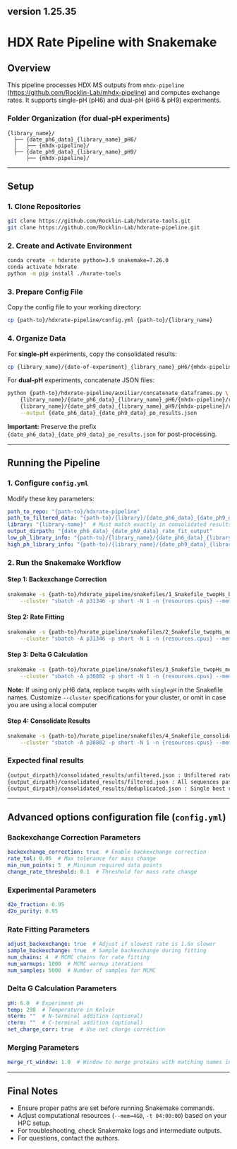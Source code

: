 ## version 1.25.35

# **HDX Rate Pipeline with Snakemake**

## **Overview**
This pipeline processes HDX MS outputs from `mhdx-pipeline` (https://github.com/Rocklin-Lab/mhdx-pipeline) and computes exchange rates. It supports single-pH (pH6) and dual-pH (pH6 & pH9) experiments.

### **Folder Organization** (for dual-pH experiments)
```
{library_name}/
  ├── {date_ph6_data}_{library_name}_pH6/
  │   ├── {mhdx-pipeline}/
  ├── {date_ph9_data}_{library_name}_pH9/
      ├── {mhdx-pipeline}/
```

---
## **Setup**

### **1. Clone Repositories**
```bash
git clone https://github.com/Rocklin-Lab/hdxrate-tools.git
git clone https://github.com/Rocklin-Lab/hdxrate-pipeline.git
```

### **2. Create and Activate Environment**
```bash
conda create -n hdxrate python=3.9 snakemake=7.26.0
conda activate hdxrate
python -m pip install ./hxrate-tools
```

### **3. Prepare Config File**
Copy the config file to your working directory:
```bash
cp {path-to}/hdxrate-pipeline/config.yml {path-to}/{library_name}
```

### **4. Organize Data**
For **single-pH** experiments, copy the consolidated results:
```bash
cp {library_name}/{date-of-experiment}_{library_name}_pH6/{mhdx-pipeline}/resources/10_ic_time_series/consolidated_results.json .
```
For **dual-pH** experiments, concatenate JSON files:
```bash
python {path-to}/hdxrate-pipeline/auxiliar/concatenate_dataframes.py \
    {library_name}/{date_ph6_data}_{library_name}_pH6/{mhdx-pipeline}/resources/10_ic_time_series/consolidated_results.json \
    {library_name}/{date_ph9_data}_{library_name}_pH9/{mhdx-pipeline}/resources/10_ic_time_series/consolidated_results.json \
    --output {date_ph6_data}_{date_ph9_data}_po_results.json
```
**Important:** Preserve the prefix `{date_ph6_data}_{date_ph9_data}_po_results.json` for post-processing.

---
## **Running the Pipeline**
### **1. Configure `config.yml`**
Modify these key parameters:
```yaml
path_to_repo: "{path-to}/hdxrate-pipeline"
path_to_filtered_data: "{path-to}/{library}/{date_ph6_data}_{date_ph9_data}_po_results.json"
library: "{library-name}"  # Must match exactly in consolidated results
output_dirpath: "{date_ph6_data}_{date_ph9_data}_rate_fit_output"
low_ph_library_info: "{path-to}/{library_name}/{date_ph6_data}_{library_name}_pH6/mhdx-pipeline/resources/7_idotp_filter/checked_library_info.json"
high_ph_library_info: "{path-to}/{library_name}/{date_ph9_data}_{library_name}_pH9/mhdx-pipeline/resources/7_idotp_filter/checked_library_info.json"
```

### **2. Run the Snakemake Workflow**
#### **Step 1: Backexchange Correction**
```bash
snakemake -s {path-to}/hdxrate_pipeline/snakefiles/1_Snakefile_twopHs_bx -j 1000 --keep-going \
    --cluster "sbatch -A p31346 -p short -N 1 -n {resources.cpus} --mem=4GB -t 04:00:00" --max-jobs-per-second 3
```
#### **Step 2: Rate Fitting**
```bash
snakemake -s {path-to}/hxrate_pipeline/snakefiles/2_Snakefile_twopHs_nomatches -j 1000 --keep-going \
    --cluster "sbatch -A p31346 -p short -N 1 -n {resources.cpus} --mem=4GB -t 04:00:00" --max-jobs-per-second 3
```
#### **Step 3: Delta G Calculation**
```bash
snakemake -s {path-to}/hxrate_pipeline/snakefiles/3_Snakefile_twopHs_merge -j 1000 --keep-going \
    --cluster "sbatch -A p30802 -p short -N 1 -n {resources.cpus} --mem=4GB -t 04:00:00" --max-jobs-per-second 3
```
**Note:** If using only pH6 data, replace `twopHs` with `singlepH` in the Snakefile names. Customize `--cluster` specifications for your cluster, or omit in case you are using a local computer

#### **Step 4: Consolidate Results**
```bash
snakemake -s {path-to}/hxrate_pipeline/snakefiles/4_Snakefile_consolidate_results -j 1000 --keep-going \
    --cluster "sbatch -A p30802 -p short -N 1 -n {resources.cpus} --mem=4GB -t 04:00:00" --max-jobs-per-second 3
```

### **Expected final results**
```bash
{output_dirpath}/consolidated_results/unfiltered.json : Unfiltered rate fitting results
{output_dirpath}/consolidated_results/filtered.json : All sequences passing filtering criteria
{output_dirpath}/consolidated_results/deduplicated.json : Single best results per sequence
```

---
## **Advanced options configuration file (`config.yml`)**

### **Backexchange Correction Parameters**
```yaml
backexchange_correction: true  # Enable backexchange correction
rate_tol: 0.05  # Max tolerance for mass change
min_num_points: 5  # Minimum required data points
change_rate_threshold: 0.1  # Threshold for mass rate change
```

### **Experimental Parameters**
```yaml
d2o_fraction: 0.95
d2o_purity: 0.95
```

### **Rate Fitting Parameters**
```yaml
adjust_backexchange: true  # Adjust if slowest rate is 1.6x slower
sample_backexchange: true  # Sample backexchange during fitting
num_chains: 4  # MCMC chains for rate fitting
num_warmups: 1000  # MCMC warmup iterations
num_samples: 5000  # Number of samples for MCMC
```

### **Delta G Calculation Parameters**
```yaml
pH: 6.0  # Experiment pH
temp: 298  # Temperature in Kelvin
nterm: ""  # N-terminal addition (optional)
cterm: ""  # C-terminal addition (optional)
net_charge_corr: true  # Use net charge correction
```

### **Merging Parameters**
```yaml
merge_rt_window: 1.0  # Window to merge proteins with matching names in minutes
```

---
## **Final Notes**
- Ensure proper paths are set before running Snakemake commands.
- Adjust computational resources (`--mem=4GB`, `-t 04:00:00`) based on your HPC setup.
- For troubleshooting, check Snakemake logs and intermediate outputs.
- For questions, contact the authors.

